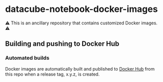 # datacube-notebook-docker-images

:warning: This is an ancillary repository that contains customized Docker images. :warning:

## Building and pushing to Docker Hub

### Automated builds

Docker images are automatically built and published to [Docker Hub](https://hub.docker.com/u/satapps) from this repo when a release tag, x.y.z, is created.
